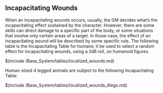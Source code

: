 ## Incapacitating Wounds

When an incapacitating wounds occurs, usually, the GM decides what’s the
incapacitating effect sustained by the character. However, there are some skills
can direct damage to a specific part of the body, or some situations that
involve only certain areas of a target. In those case, the effect of an
incapacitating wound will be described by some specific rule.
The following table is the Incapacitating Table for humans; it be used to select
a random effect for incapacitating wounds, using a 3d6 roll, on humanoid figures.

$(include /Base_System/tables/localized_wounds.md)

Human-sized 4 legged animals are subject to the following Incapacitating Table:

$(include /Base_System/tables/localized_wounds_4legs.md)
